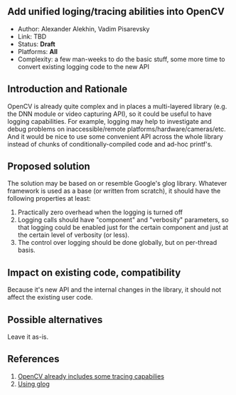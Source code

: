 ## Add unified loging/tracing abilities into OpenCV

* Author: Alexander Alekhin, Vadim Pisarevsky
* Link: TBD
* Status: **Draft**
* Platforms: **All**
* Complexity: a few man-weeks to do the basic stuff, some more time to convert existing logging code to the new API

## Introduction and Rationale

OpenCV is already quite complex and in places a multi-layered library (e.g. the DNN module or video capturing API), so it could be useful to have logging capabilities. For example, logging may help to investigate and debug problems on inaccessible/remote platforms/hardware/cameras/etc. And it would be nice to use some convenient API across the whole library instead of chunks of conditionally-compiled code and ad-hoc printf's.

## Proposed solution

The solution may be based on or resemble Google's glog library. Whatever framework is used as a base (or written from scratch), it should have the following properties at least:

1. Practically zero overhead when the logging is turned off
1. Logging calls should have "component" and "verbosity" parameters, so that logging could be enabled just for the certain component and just at the certain level of verbosity (or less).
1. The control over logging should be done globally, but on per-thread basis.

## Impact on existing code, compatibility

Because it's new API and the internal changes in the library, it should not affect the existing user code.

## Possible alternatives

Leave it as-is.

## References

1. [OpenCV already includes some tracing capabilies](https://github.com/opencv/opencv/wiki/Profiling-OpenCV-Applications)
1. [Using glog](http://rpg.ifi.uzh.ch/docs/glog.html)